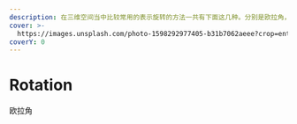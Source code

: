 ```yaml
---
description: 在三维空间当中比较常用的表示旋转的方法一共有下面这几种。分别是欧拉角，矩阵形式，四元数的形式。还有一种轴角表示的方法。
cover: >-
  https://images.unsplash.com/photo-1598292977405-b31b7062aeee?crop=entropy&cs=srgb&fm=jpg&ixid=M3wxOTcwMjR8MHwxfHNlYXJjaHwxfHxSb3RhdGlvbnxlbnwwfHx8fDE3MDAwNTQ0MzR8MA&ixlib=rb-4.0.3&q=85
coverY: 0
---
```


# Rotation

欧拉角

